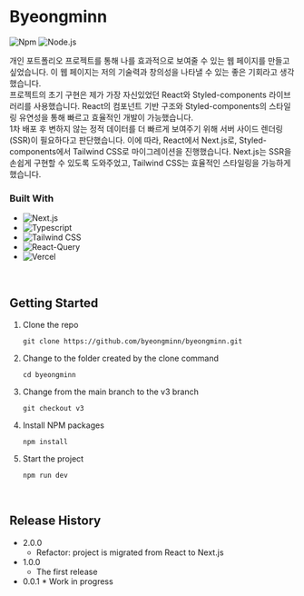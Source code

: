 # Byeongminn

![Npm](https://img.shields.io/badge/npm-10.7.0-orange?style=flat-square)
![Node.js](https://img.shields.io/badge/node.js-20.14.0-blue?style=flat-square)

개인 포트폴리오 프로젝트를 통해 나를 효과적으로 보여줄 수 있는 웹 페이지를 만들고 싶었습니다. 이 웹 페이지는 저의 기술력과 창의성을 나타낼 수 있는 좋은 기회라고 생각했습니다.
<br />
프로젝트의 초기 구현은 제가 가장 자신있었던 React와 Styled-components 라이브러리를 사용했습니다. React의 컴포넌트 기반 구조와 Styled-components의 스타일링 유연성을 통해 빠르고 효율적인 개발이 가능했습니다.
<br />
1차 배포 후 변하지 않는 정적 데이터를 더 빠르게 보여주기 위해 서버 사이드 렌더링(SSR)이 필요하다고 판단했습니다. 이에 따라, React에서 Next.js로, Styled-components에서 Tailwind CSS로 마이그레이션을 진행했습니다. Next.js는 SSR을 손쉽게 구현할 수 있도록 도와주었고, Tailwind CSS는 효율적인 스타일링을 가능하게 했습니다.

### Built With

- ![Next.js](https://img.shields.io/badge/Next.js-000000?style=for-the-badge&logo=Next.js&logoColor=ffffff)
- ![Typescript](https://img.shields.io/badge/Typescript-3178C6?style=for-the-badge&logo=Typescript&logoColor=white)
- ![Tailwind CSS](https://img.shields.io/badge/Tailwind_CSS-06B6D4?style=for-the-badge&logo=TailwindCSS&logoColor=ffffff)
- ![React-Query](https://img.shields.io/badge/React_query-FF4154?style=for-the-badge&logo=reactquery&logoColor=ffffff)
- ![Vercel](https://img.shields.io/badge/Vercel-000000?style=for-the-badge&logo=vercel&logoColor=ffffff)

<br />

## Getting Started

1. Clone the repo
   ```
   git clone https://github.com/byeongminn/byeongminn.git
   ```
2. Change to the folder created by the clone command
   ```
   cd byeongminn
   ```
3. Change from the main branch to the v3 branch
   ```
   git checkout v3
   ```
4. Install NPM packages
   ```
   npm install
   ```
5. Start the project
   ```
   npm run dev
   ```

<br />

## Release History

- 2.0.0
  - Refactor: project is migrated from React to Next.js
- 1.0.0
  - The first release
- 0.0.1 \* Work in progress
  <br />
